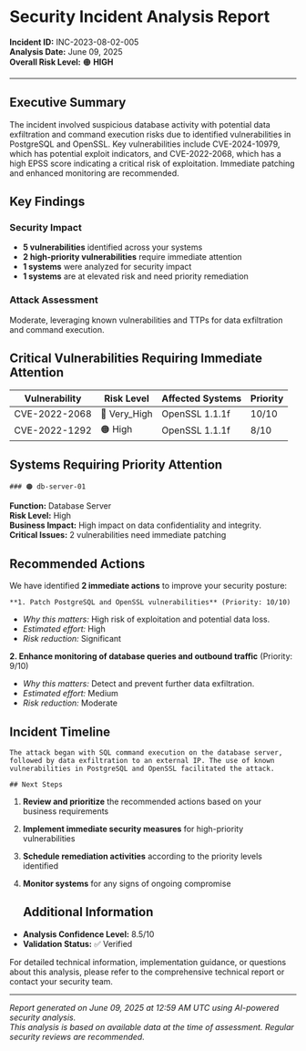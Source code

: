 # Security Incident Analysis Report

**Incident ID:** INC-2023-08-02-005  
**Analysis Date:** June 09, 2025  
**Overall Risk Level:** 🟠 **HIGH**

---

## Executive Summary

The incident involved suspicious database activity with potential data exfiltration and command execution risks due to identified vulnerabilities in PostgreSQL and OpenSSL. Key vulnerabilities include CVE-2024-10979, which has potential exploit indicators, and CVE-2022-2068, which has a high EPSS score indicating a critical risk of exploitation. Immediate patching and enhanced monitoring are recommended.

## Key Findings

### Security Impact
- **5 vulnerabilities** identified across your systems
- **2 high-priority vulnerabilities** require immediate attention
- **1 systems** were analyzed for security impact
- **1 systems** are at elevated risk and need priority remediation

### Attack Assessment
Moderate, leveraging known vulnerabilities and TTPs for data exfiltration and command execution.

## Critical Vulnerabilities Requiring Immediate Attention

| Vulnerability | Risk Level | Affected Systems | Priority |
|---------------|------------|------------------|----------|
| CVE-2022-2068 | 🔴 Very_High | OpenSSL 1.1.1f | 10/10 |
| CVE-2022-1292 | 🟠 High | OpenSSL 1.1.1f | 8/10 |


## Systems Requiring Priority Attention

    ### 🟠 db-server-01
**Function:** Database Server  
**Risk Level:** High  
**Business Impact:** High impact on data confidentiality and integrity.  
**Critical Issues:** 2 vulnerabilities need immediate patching  



## Recommended Actions

We have identified **2 immediate actions** to improve your security posture:

    **1. Patch PostgreSQL and OpenSSL vulnerabilities** (Priority: 10/10)
   - *Why this matters:* High risk of exploitation and potential data loss.
   - *Estimated effort:* High
   - *Risk reduction:* Significant

**2. Enhance monitoring of database queries and outbound traffic** (Priority: 9/10)
   - *Why this matters:* Detect and prevent further data exfiltration.
   - *Estimated effort:* Medium
   - *Risk reduction:* Moderate

## Incident Timeline

    The attack began with SQL command execution on the database server, followed by data exfiltration to an external IP. The use of known vulnerabilities in PostgreSQL and OpenSSL facilitated the attack.

    ## Next Steps

1. **Review and prioritize** the recommended actions based on your business requirements
2. **Implement immediate security measures** for high-priority vulnerabilities
3. **Schedule remediation activities** according to the priority levels identified
4. **Monitor systems** for any signs of ongoing compromise

    ## Additional Information

- **Analysis Confidence Level:** 8.5/10
- **Validation Status:** ✅ Verified

For detailed technical information, implementation guidance, or questions about this analysis, please refer to the comprehensive technical report or contact your security team.

---

*Report generated on June 09, 2025 at 12:59 AM UTC using AI-powered security analysis.*  
*This analysis is based on available data at the time of assessment. Regular security reviews are recommended.*